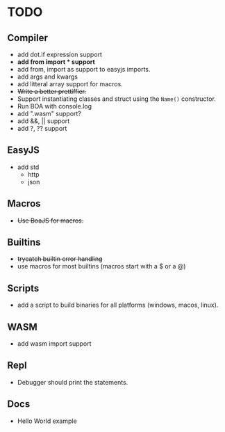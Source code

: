 # TODO

## Compiler
- add dot.if expression support
- **add from import * support**
- add from, import as support to easyjs imports.
- add args and kwargs
- add litteral array support for macros.
- ~~Write a better prettiffier.~~
- Support instantiating classes and struct using the `Name()` constructor.
- Run BOA with console.log
- add ".wasm" support?
- add &&, || support
- add ?, ?? support

## EasyJS
- add std
    - http
    - json

## Macros
- ~~Use BoaJS for macros.~~

## Builtins
- ~~trycatch builtin error handling~~
- use macros for most builtins (macros start with a $ or a @)

## Scripts
- add a script to build binaries for all platforms (windows, macos, linux).

## WASM
- add wasm import support

## Repl
- Debugger should print the statements.

## Docs
- Hello World example